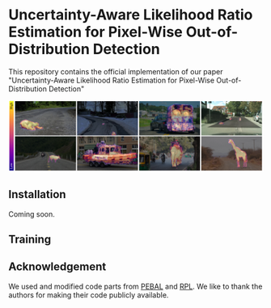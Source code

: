 # Uncertainty-Aware Likelihood Ratio Estimation for Pixel-Wise Out-of-Distribution Detection

This repository contains the official implementation of our paper "Uncertainty-Aware Likelihood Ratio Estimation for Pixel-Wise Out-of-Distribution Detection"

![Teaser](teaser.PNG)

## Installation
Coming soon.

## Training


## Acknowledgement
We used and modified code parts from [PEBAL](https://github.com/tianyu0207/PEBAL) and [RPL](https://github.com/yyliu01/RPL). We like to thank the authors for making their code publicly available.